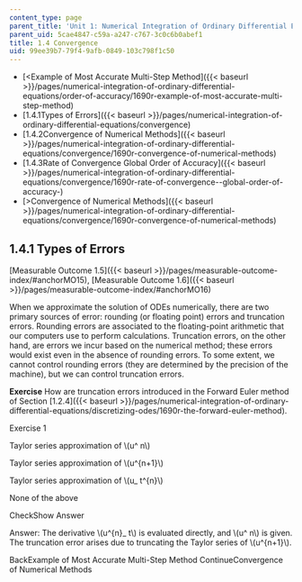 ```yaml
---
content_type: page
parent_title: 'Unit 1: Numerical Integration of Ordinary Differential Equations'
parent_uid: 5cae4847-c59a-a247-c767-3c0c6b0abef1
title: 1.4 Convergence
uid: 99ee39b7-79f4-9afb-0849-103c798f1c50
---
```


*   [<Example of Most Accurate Multi-Step Method]({{< baseurl >}}/pages/numerical-integration-of-ordinary-differential-equations/order-of-accuracy/1690r-example-of-most-accurate-multi-step-method)
*   [1.4.1Types of Errors]({{< baseurl >}}/pages/numerical-integration-of-ordinary-differential-equations/convergence)
*   [1.4.2Convergence of Numerical Methods]({{< baseurl >}}/pages/numerical-integration-of-ordinary-differential-equations/convergence/1690r-convergence-of-numerical-methods)
*   [1.4.3Rate of Convergence Global Order of Accuracy]({{< baseurl >}}/pages/numerical-integration-of-ordinary-differential-equations/convergence/1690r-rate-of-convergence--global-order-of-accuracy-)
*   [\>Convergence of Numerical Methods]({{< baseurl >}}/pages/numerical-integration-of-ordinary-differential-equations/convergence/1690r-convergence-of-numerical-methods)

1.4.1 Types of Errors
---------------------

[Measurable Outcome 1.5]({{< baseurl >}}/pages/measurable-outcome-index/#anchorMO15), [Measurable Outcome 1.6]({{< baseurl >}}/pages/measurable-outcome-index/#anchorMO16)

When we approximate the solution of ODEs numerically, there are two primary sources of error: rounding (or floating point) errors and truncation errors. Rounding errors are associated to the floating-point arithmetic that our computers use to perform calculations. Truncation errors, on the other hand, are errors we incur based on the numerical method; these errors would exist even in the absence of rounding errors. To some extent, we cannot control rounding errors (they are determined by the precision of the machine), but we can control truncation errors.

**Exercise** How are truncation errors introduced in the Forward Euler method of Section [1.2.4]({{< baseurl >}}/pages/numerical-integration-of-ordinary-differential-equations/discretizing-odes/1690r-the-forward-euler-method).

Exercise 1

 Taylor series approximation of \\(u^ n\\)

 Taylor series approximation of \\(u^{n+1}\\)

 Taylor series approximation of \\(u\_ t^{n}\\)

 None of the above

CheckShow Answer

Answer: The derivative \\(u^{n}\_ t\\) is evaluated directly, and \\(u^ n\\) is given. The truncation error arises due to truncating the Taylor series of \\(u^{n+1}\\).

BackExample of Most Accurate Multi-Step Method ContinueConvergence of Numerical Methods